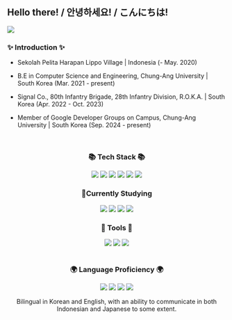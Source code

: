 ## Hello there! / 안녕하세요! / こんにちは!
<img src="https://capsule-render.vercel.app/api?type=waving&height=300&color=gradient&text=Welcome%20to%20-nl-Mingyu's%20GitHub&fontAlignY=39&textBg=false" />

### ✨ Introduction ✨ 

- Sekolah Pelita Harapan Lippo Village | Indonesia (- May. 2020)

- B.E in Computer Science and Engineering, Chung-Ang University | South Korea (Mar. 2021 - present)
  
- Signal Co., 80th Infantry Brigade, 28th Infantry Division, R.O.K.A. | South Korea (Apr. 2022 - Oct. 2023)

- Member of Google Developer Groups on Campus, Chung-Ang University | South Korea (Sep. 2024 - present)

<br>
<div align="center">
	<h3>📚 Tech Stack 📚</h3>

<!-- Programming Languages -->
<img src="https://img.shields.io/badge/Python-3776AB?style=flat&logo=Python&logoColor=white" />
<img src="https://img.shields.io/badge/C-A8B9CC?style=flat&logo=C&logoColor=white" />
<img src="https://img.shields.io/badge/C++-00599C?style=flat&logo=C%2B%2B&logoColor=white" />
<img src="https://img.shields.io/badge/Java-007396?style=flat&logo=OpenJDK&logoColor=white" />

<!-- Database -->
<img src="https://img.shields.io/badge/MySQL-4479A1?style=flat&logo=MySQL&logoColor=white" />
<img src="https://img.shields.io/badge/MongoDB-47A248?style=flat&logo=mongodb&logoColor=white" />

<br>

<h3>📖Currently Studying</h3>
<!-- Frontend Development -->
<img src="https://img.shields.io/badge/React-61DAFB?style=flat&logo=React&logoColor=black" />
<img src="https://img.shields.io/badge/HTML-E34F26?style=flat&logo=HTML5&logoColor=white" />
<img src="https://img.shields.io/badge/CSS-1572B6?style=flat&logo=CSS3&logoColor=white" />
<img src="https://img.shields.io/badge/JavaScript-F7DF1E?style=flat&logo=JavaScript&logoColor=black" />

<br>

<h3>🧰 Tools 🧰</h3>
<img src="https://img.shields.io/badge/Git-F05032?style=flat&logo=Git&logoColor=white" />
<img src="https://img.shields.io/badge/GitHub-181717?style=flat&logo=GitHub&logoColor=white" />
<img src="https://img.shields.io/badge/Notion-000000?style=flat&logo=Notion&logoColor=white" />

</div>

<br>

<div align="center">
	<h3>🌍 Language Proficiency 🌍</h3>
	<p>
		<img src="https://img.shields.io/badge/Korean-Fluent-00A98F?style=flat&logo=Google%20Translate&logoColor=white" />
		<img src="https://img.shields.io/badge/English-Fluent-00A98F?style=flat&logo=Google%20Translate&logoColor=white" />
    <img src="https://img.shields.io/badge/Indonesian-Intermediate-007396?style=flat&logo=Google%20Translate&logoColor=white" />
    <img src="https://img.shields.io/badge/Japanese-Intermediate-007396?style=flat&logo=Google%20Translate&logoColor=white" />
	</p>
	<p>Bilingual in Korean and English, with an ability to communicate in both Indonesian and Japanese to some extent.</p>
</div>
